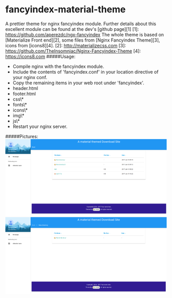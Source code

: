 # fancyindex-material-theme
A prettier theme for nginx fancyindex module. Further details about this excellent module can be found at the dev's [github page][1]
[1]: https://github.com/aperezdc/ngx-fancyindex
The whole theme is based on [Materialize Front end][2], some files from [Nginx Fancyindex Theme][3], icons from [icons8][4].
[2]: http://materializecss.com
[3]: https://github.com/TheInsomniac/Nginx-Fancyindex-Theme
[4]: https://icons8.com
#####Usage:
 - Compile nginx with the fancyindex module.
 - Include the contents of 'fancyindex.conf' in your location directive of your nginx conf.
 - Copy the remaining items in your web root under 'fancyindex'.
  - header.html
  - footer.html
  - css\\*
  - fonts\\*
  - icons\\*
  - img\\*
  - js\\*
 - Restart your nginx server.

 #####Pictures:
 ![Image1](https://raw.githubusercontent.com/Halyul/fancyindex-material-theme/master/img/pic1.png)
 ![Image2](https://raw.githubusercontent.com/Halyul/fancyindex-material-theme/master/img/pic2.png)
